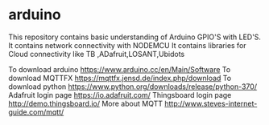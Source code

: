 # arduino
This repository contains basic understanding of Arduino GPIO'S with LED'S.
It contains network connectivity with NODEMCU
It contains libraries for Cloud connectivity like TB ,ADafruit,LOSANT,Ubidots

To download arduino https://www.arduino.cc/en/Main/Software
To download MQTTFX https://mqttfx.jensd.de/index.php/download
To download python https://www.python.org/downloads/release/python-370/
Adafruit login page https://io.adafruit.com/
Thingsboard login page http://demo.thingsboard.io/
More about MQTT http://www.steves-internet-guide.com/mqtt/


